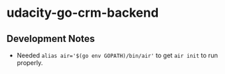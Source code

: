 # udacity-go-crm-backend

## Development Notes

- Needed `alias air='$(go env GOPATH)/bin/air'` to get `air init` to run properly.